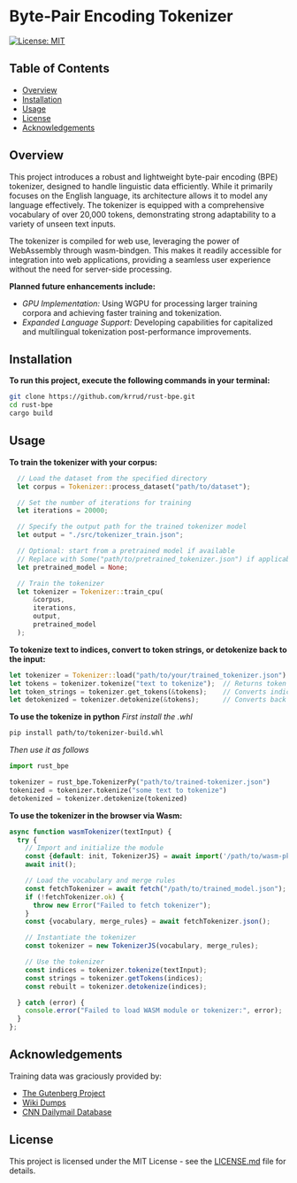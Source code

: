 # Byte-Pair Encoding Tokenizer
[![License: MIT](https://img.shields.io/badge/License-MIT-yellow.svg)](LICENSE.md)


## Table of Contents
- [Overview](#overview)
- [Installation](#installation)
- [Usage](#usage)
- [License](#license)
- [Acknowledgements](#acknowledgements)


## Overview <a name="overview"></a>
This project introduces a robust and lightweight byte-pair encoding (BPE) tokenizer, designed to handle linguistic data efficiently. While it primarily focuses on the English language, its architecture allows it to model any language effectively. The tokenizer is equipped with a comprehensive vocabulary of over 20,000 tokens, demonstrating strong adaptability to a variety of unseen text inputs.

The tokenizer is compiled for web use, leveraging the power of WebAssembly through wasm-bindgen. This makes it readily accessible for integration into web applications, providing a seamless user experience without the need for server-side processing.

**Planned future enhancements include:**
- *GPU Implementation:* Using WGPU for processing larger training corpora and achieving faster training and tokenization.
- *Expanded Language Support:* Developing capabilities for capitalized and multilingual tokenization post-performance improvements.


## Installation <a name="installation"></a>
**To run this project, execute the following commands in your terminal:**
```sh
git clone https://github.com/krrud/rust-bpe.git
cd rust-bpe
cargo build
```


## Usage <a name="usage"></a>
**To train the tokenizer with your corpus:**
```rust
  // Load the dataset from the specified directory
  let corpus = Tokenizer::process_dataset("path/to/dataset");

  // Set the number of iterations for training
  let iterations = 20000;

  // Specify the output path for the trained tokenizer model
  let output = "./src/tokenizer_train.json";

  // Optional: start from a pretrained model if available
  // Replace with Some("path/to/pretrained_tokenizer.json") if applicable
  let pretrained_model = None; 

  // Train the tokenizer
  let tokenizer = Tokenizer::train_cpu(
      &corpus,
      iterations,
      output,
      pretrained_model
  );
```


**To tokenize text to indices, convert to token strings, or detokenize back to the input:**
```rust
let tokenizer = Tokenizer::load("path/to/your/trained_tokenizer.json").unwrap();
let tokens = tokenizer.tokenize("text to tokenize");  // Returns token indices
let token_strings = tokenizer.get_tokens(&tokens);    // Converts indices to associated strings
let detokenized = tokenizer.detokenize(&tokens);      // Converts back to the original text
```


**To use the tokenize in python**
*First install the .whl*
```sh
pip install path/to/tokenizer-build.whl
```

*Then use it as follows*
```python
import rust_bpe

tokenizer = rust_bpe.TokenizerPy("path/to/trained-tokenizer.json")
tokenized = tokenizer.tokenize("some text to tokenize")
detokenized = tokenizer.detokenize(tokenized)
```


**To use the tokenizer in the browser via Wasm:**
```javascript
async function wasmTokenizer(textInput) {
  try {
    // Import and initialize the module
    const {default: init, TokenizerJS} = await import('/path/to/wasm-pkg');
    await init();

    // Load the vocabulary and merge rules
    const fetchTokenizer = await fetch("/path/to/trained_model.json");
    if (!fetchTokenizer.ok) {
      throw new Error("Failed to fetch tokenizer");
    }
    const {vocabulary, merge_rules} = await fetchTokenizer.json();

    // Instantiate the tokenizer
    const tokenizer = new TokenizerJS(vocabulary, merge_rules);

    // Use the tokenizer
    const indices = tokenizer.tokenize(textInput);
    const strings = tokenizer.getTokens(indices);
    const rebuilt = tokenizer.detokenize(indices);

  } catch (error) {
    console.error("Failed to load WASM module or tokenizer:", error);
  }
};
```


## Acknowledgements <a name="acknowledgements"></a>
Training data was graciously provided by:
- [The Gutenberg Project](https://www.gutenberg.org)
- [Wiki Dumps](https://en.wikipedia.org/wiki/Wikipedia:Database_download)
- [CNN Dailymail Database](https://huggingface.co/datasets/ccdv/cnn_dailymail)


## License <a name="license"></a>
This project is licensed under the MIT License - see the [LICENSE.md](LICENSE.md) file for details.
